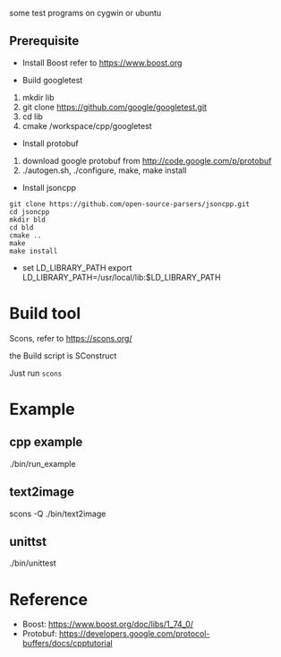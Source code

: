 some test programs on cygwin or ubuntu

Prerequisite
------------------
* Install Boost
refer to https://www.boost.org


* Build googletest

1) mkdir lib
2) git clone https://github.com/google/googletest.git
3) cd lib
4) cmake /workspace/cpp/googletest

* Install protobuf
1) download google protobuf from http://code.google.com/p/protobuf
2) ./autogen.sh, ./configure, make, make install

* Install jsoncpp

```
git clone https://github.com/open-source-parsers/jsoncpp.git
cd jsoncpp
mkdir bld
cd bld
cmake ..
make
make install
```

* set LD_LIBRARY_PATH
export LD_LIBRARY_PATH=/usr/local/lib:$LD_LIBRARY_PATH

# Build tool

Scons, refer to https://scons.org/

the Build script is SConstruct

Just run `scons`

# Example
## cpp example
./bin/run_example

## text2image
scons -Q ./bin/text2image

## unittst
./bin/unittest

# Reference
* Boost: https://www.boost.org/doc/libs/1_74_0/
* Protobuf: https://developers.google.com/protocol-buffers/docs/cpptutorial
